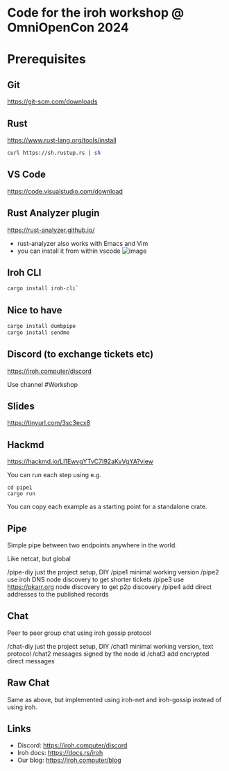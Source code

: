 # Code for the iroh workshop @ OmniOpenCon 2024

# Prerequisites

## Git

https://git-scm.com/downloads

## Rust

https://www.rust-lang.org/tools/install
```sh
curl https://sh.rustup.rs | sh
```
## VS Code

https://code.visualstudio.com/download

## Rust Analyzer plugin

https://rust-analyzer.github.io/
- rust-analyzer also works with Emacs and Vim
- you can install it from within vscode
![image](https://hackmd.io/_uploads/HJxLyV6ef0.png)

## Iroh CLI

```sh
cargo install iroh-cli`
```

## Nice to have

```sh    
cargo install dumbpipe
cargo install sendme
```

## Discord (to exchange tickets etc)

https://iroh.computer/discord

Use channel #Workshop

## Slides

https://tinyurl.com/3sc3ecx8

## Hackmd

https://hackmd.io/LI1EwvgYTvC7I92aKvVgYA?view


You can run each step using e.g.

```
cd pipe1
cargo run
```

You can copy each example as a starting point for a standalone
crate.

## Pipe

Simple pipe between two endpoints anywhere in the world.

Like netcat, but global

/pipe-diy just the project setup, DIY
/pipe1 minimal working version
/pipe2 use iroh DNS node discovery to get shorter tickets
/pipe3 use https://pkarr.org node discovery to get p2p discovery
/pipe4 add direct addresses to the published records

## Chat

Peer to peer group chat using iroh gossip protocol

/chat-diy just the project setup, DIY
/chat1 minimal working version, text protocol
/chat2 messages signed by the node id
/chat3 add encrypted direct messages

## Raw Chat

Same as above, but implemented using iroh-net and iroh-gossip instead of using
iroh.

## Links

- Discord: https://iroh.computer/discord
- Iroh docs: https://docs.rs/iroh
- Our blog: https://iroh.computer/blog
